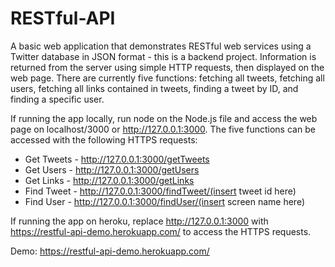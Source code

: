 # RESTful-API

A basic web application that demonstrates RESTful web services using a Twitter database in JSON format - this is a backend project. Information is returned from the server using simple HTTP requests, then displayed on the web page. There are currently five functions: fetching all tweets, fetching all users, fetching all links contained in tweets, finding a tweet by ID, and finding a specific user. 

If running the app locally, run node on the Node.js file and access the web page on localhost/3000 or http://127.0.0.1:3000. The five functions can be accessed with the following HTTPS requests:

- Get Tweets - http://127.0.0.1:3000/getTweets
- Get Users - http://127.0.0.1:3000/getUsers
- Get Links - http://127.0.0.1:3000/getLinks
- Find Tweet - http://127.0.0.1:3000/findTweet/(insert tweet id here)
- Find User - http://127.0.0.1:3000/findUser/(insert screen name here)

If running the app on heroku, replace http://127.0.0.1:3000 with https://restful-api-demo.herokuapp.com/ to access the HTTPS requests.

Demo: https://restful-api-demo.herokuapp.com/

